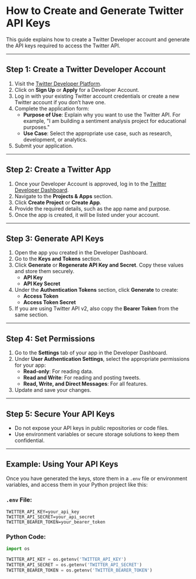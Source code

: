 # How to Create and Generate Twitter API Keys

This guide explains how to create a Twitter Developer account and generate the API keys required to access the Twitter API.

---

## Step 1: Create a Twitter Developer Account
1. Visit the [Twitter Developer Platform](https://developer.twitter.com/).
2. Click on **Sign Up** or **Apply** for a Developer Account.
3. Log in with your existing Twitter account credentials or create a new Twitter account if you don’t have one.
4. Complete the application form:
   - **Purpose of Use**: Explain why you want to use the Twitter API. For example, "I am building a sentiment analysis project for educational purposes."
   - **Use Case**: Select the appropriate use case, such as research, development, or analytics.
5. Submit your application.

---

## Step 2: Create a Twitter App
1. Once your Developer Account is approved, log in to the [Twitter Developer Dashboard](https://developer.twitter.com/).
2. Navigate to the **Projects & Apps** section.
3. Click **Create Project** or **Create App**.
4. Provide the required details, such as the app name and purpose.
5. Once the app is created, it will be listed under your account.

---

## Step 3: Generate API Keys
1. Open the app you created in the Developer Dashboard.
2. Go to the **Keys and Tokens** section.
3. Click **Generate** or **Regenerate API Key and Secret**. Copy these values and store them securely.
   - **API Key**
   - **API Key Secret**
4. Under the **Authentication Tokens** section, click **Generate** to create:
   - **Access Token**
   - **Access Token Secret**
5. If you are using Twitter API v2, also copy the **Bearer Token** from the same section.

---

## Step 4: Set Permissions
1. Go to the **Settings** tab of your app in the Developer Dashboard.
2. Under **User Authentication Settings**, select the appropriate permissions for your app:
   - **Read-only**: For reading data.
   - **Read and Write**: For reading and posting tweets.
   - **Read, Write, and Direct Messages**: For all features.
3. Update and save your changes.

---

## Step 5: Secure Your API Keys
- Do not expose your API keys in public repositories or code files.
- Use environment variables or secure storage solutions to keep them confidential.

---

## Example: Using Your API Keys
Once you have generated the keys, store them in a `.env` file or environment variables, and access them in your Python project like this:

### `.env` File:
```plaintext
TWITTER_API_KEY=your_api_key
TWITTER_API_SECRET=your_api_secret
TWITTER_BEARER_TOKEN=your_bearer_token
```
### Python Code:

```python
import os

TWITTER_API_KEY = os.getenv('TWITTER_API_KEY')
TWITTER_API_SECRET = os.getenv('TWITTER_API_SECRET')
TWITTER_BEARER_TOKEN = os.getenv('TWITTER_BEARER_TOKEN')
```
